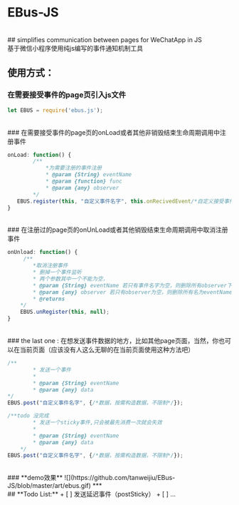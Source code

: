 # EBus-JS
 <br>
## simplifies communication between pages for WeChatApp in JS <br>基于微信小程序使用纯js编写的事件通知机制工具

 <br>

## **使用方式：**



### 在需要接受事件的page页引入js文件

```javascript 
let EBUS = require('ebus.js');
```

 <br>
### 在需要接受事件的page页的onLoad或者其他非销毁结束生命周期调用中注册事件

```javascript  
onLoad: function() {
        /**
            *为需要注册的事件注册  
            * @param {String} eventName
            * @param {function} func
            * @param {any} observer
        */
   EBUS.register(this, "自定义事件名字", this.onRecivedEvent/*自定义接受事件*/);
}
```

 <br>
### 在注册过的page页的onUnLoad或者其他销毁结束生命周期调用中取消注册事件

```javascript  
onUnload: function() {
     /**
        *取消注册事件  
        * 删掉一个事件监听
        * 两个参数其中一个不能为空，
        * @param {String} eventName 若只有事件名字为空，则删除所有observer下的事件
        * @param {any} observer 若只有observer为空，则删除所有名为eventName的事件
        * @returns
    */
    EBUS.unRegister(this, null);
}
```

 <br>
### the last one : 在想发送事件数据的地方，比如其他page页面，当然，你也可以在当前页面（应该没有人这么无聊的在当前页面使用这种方法吧）

```javascript 
/**
        * 发送一个事件
        * 
        * @param {String} eventName
        * @param {any} data
*/
EBUS.post("自定义事件名字", {/*数据，按需构造数据，不限制*/});
```

```javascript 
/**todo 没完成 
        * 发送一个sticky事件,只会被最先消费一次就会失效
        * 
        * @param {String} eventName
        * @param {any} data
    */
EBUS.post("自定义事件名字", {/*数据，按需构造数据，不限制*/});
```

 <br>
### **demo效果**
 ![](https://github.com/tanweijiu/EBus-JS/blob/master/art/ebus.gif)
***

 <br>
## **Todo List:**
 + [ ] 发送延迟事件（postSticky）
 + [ ] ...
 
 




